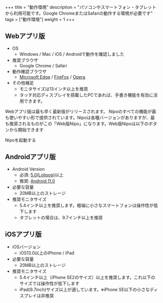 +++
title = "動作環境"
description = "パソコンやスマートフォン・タブレットから利用可能です。Google ChromeまたはSafariの動作する環境が必要です"
tags = ["動作環境"]
weight = 1
+++

## Webアプリ版

- OS
  - Windows / Mac / iOS / Androidで動作を確認しました
- 推奨ブラウザ
  - Google Chrome / Safari
- 動作確認ブラウザ
  - [Microsoft Edge](https://www.microsoft.com/ja-jp/windows/microsoft-edge) / [FireFox](https://www.mozilla.org/ja/firefox/new/) / [Opera](https://www.opera.com/ja)
- その他補足
  - モニタサイズは13インチ以上を推奨
  - タッチ対応ディスプレイを搭載したPCであれば、手書き機能を有効に活用できます。

Webアプリ版は最も早く最新版がリリースされます。
Nipoのすべての機能が最も使いやすい形で提供されています。Nipoは各種バージョンがありますが、最も推奨されるものがこの「Web版Nipo」になります。Web版Nipoは以下のボタンから開始できます

Nipoを起動する

## Androidアプリ版

- Android Version
  - 必須: [5.0(Lolipop)](https://www.android.com/intl/ja_jp/versions/lollipop-5-0/)以上
  - 推奨: [Android 11.0](https://www.android.com/intl/ja_jp/android-11/)
- 必要な容量
  - 20MB以上のストレージ
- 推奨モニタサイズ
  - 5.4インチ以上を推奨します。極端に小さなスマートフォンは操作性が低下します
  - タブレットの場合は、9.7インチ以上を推奨

## iOSアプリ版

- iOSバージョン
  - iOS13.0以上のiPhone / iPad
- 必要な容量
  - 20MB以上のストレージ
- 推奨モニタサイズ
  - 5.4インチ以上（iPhone SE2のサイズ）以上を推奨します。これ以下のサイズでは操作性が低下します
  - iPad(9.7inch)サイズ以上が適しています。※iPhone SE以下の小さなディスプレイは非推奨
